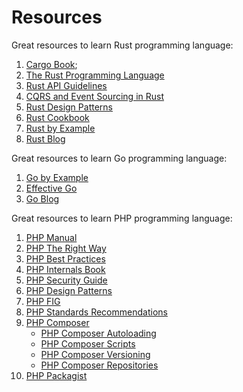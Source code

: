 # Resources

Great resources to learn Rust programming language:

1. [Cargo Book](https://doc.rust-lang.org/beta/cargo/);
2. [The Rust Programming Language](https://doc.rust-lang.org/book/)
3. [Rust API Guidelines](https://rust-lang.github.io/api-guidelines/)
4. [CQRS and Event Sourcing in Rust](https://doc.rust-cqrs.org/)
5. [Rust Design Patterns](https://rust-unofficial.github.io/patterns/)
6. [Rust Cookbook](https://rust-lang-nursery.github.io/rust-cookbook/)
7. [Rust by Example](https://doc.rust-lang.org/rust-by-example/)
8. [Rust Blog](https://blog.rust-lang.org/)

Great resources to learn Go programming language:

1. [Go by Example](https://gobyexample.com/)
2. [Effective Go](https://golang.org/doc/effective_go.html)
3. [Go Blog](https://blog.golang.org/)


Great resources to learn PHP programming language:

1. [PHP Manual](https://www.php.net/manual/en/index.php)
2. [PHP The Right Way](https://phptherightway.com/)
3. [PHP Best Practices](https://phpbestpractices.org/)
4. [PHP Internals Book](https://www.phpinternalsbook.com/)
5. [PHP Security Guide](https://phpsecurity.readthedocs.io/en/latest/)
6. [PHP Design Patterns](https://designpatternsphp.readthedocs.io/en/latest/)
7. [PHP FIG](https://www.php-fig.org/)
8. [PHP Standards Recommendations](https://www.php-fig.org/psr/)
9. [PHP Composer](https://getcomposer.org/)
    * [PHP Composer Autoloading](https://getcomposer.org/doc/01-basic-usage.md#autoloading)
    * [PHP Composer Scripts](https://getcomposer.org/doc/articles/scripts.md)
    * [PHP Composer Versioning](https://getcomposer.org/doc/articles/versions.md)
    * [PHP Composer Repositories](https://getcomposer.org/doc/05-repositories.md)
10. [PHP Packagist](https://packagist.org/)
